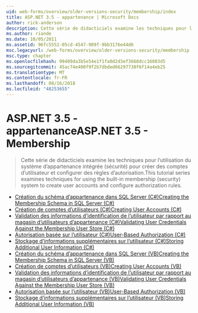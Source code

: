 ```yaml
---
uid: web-forms/overview/older-versions-security/membership/index
title: ASP.NET 3.5 - appartenance | Microsoft Docs
author: rick-anderson
description: Cette série de didacticiels examine les techniques pour l’utilisation du système d’appartenance intégrée (sécurité) pour créer des comptes d’utilisateur et configurer des règles d’autorisation.
ms.author: riande
ms.date: 10/05/2011
ms.assetid: 96fc5552-05cd-4547-909f-9bb3176e44d6
msc.legacyurl: /web-forms/overview/older-versions-security/membership
msc.type: chapter
ms.openlocfilehash: 99409da3b5e54e1f1fa0d2d3ef3668dcc16083d5
ms.sourcegitcommit: 45ac74e400f9f2b7dbded66297730f6f14a4eb25
ms.translationtype: MT
ms.contentlocale: fr-FR
ms.lasthandoff: 08/16/2018
ms.locfileid: "48253655"
---
```

<a name="aspnet-35---membership"></a><span data-ttu-id="25485-103">ASP.NET 3.5 - appartenance</span><span class="sxs-lookup"><span data-stu-id="25485-103">ASP.NET 3.5 - Membership</span></span>
====================
> <span data-ttu-id="25485-104">Cette série de didacticiels examine les techniques pour l’utilisation du système d’appartenance intégrée (sécurité) pour créer des comptes d’utilisateur et configurer des règles d’autorisation.</span><span class="sxs-lookup"><span data-stu-id="25485-104">This tutorial series examines techniques for using the built-in membership (security) system to create user accounts and configure authorization rules.</span></span>


- [<span data-ttu-id="25485-105">Création du schéma d’appartenance dans SQL Server (C#)</span><span class="sxs-lookup"><span data-stu-id="25485-105">Creating the Membership Schema in SQL Server (C#)</span></span>](creating-the-membership-schema-in-sql-server-cs.md)
- [<span data-ttu-id="25485-106">Création de comptes d’utilisateurs (C#)</span><span class="sxs-lookup"><span data-stu-id="25485-106">Creating User Accounts (C#)</span></span>](creating-user-accounts-cs.md)
- [<span data-ttu-id="25485-107">Validation des informations d’identification de l’utilisateur par rapport au magasin d’utilisateurs d’appartenance (C#)</span><span class="sxs-lookup"><span data-stu-id="25485-107">Validating User Credentials Against the Membership User Store (C#)</span></span>](validating-user-credentials-against-the-membership-user-store-cs.md)
- [<span data-ttu-id="25485-108">Autorisation basée sur l’utilisateur (C#)</span><span class="sxs-lookup"><span data-stu-id="25485-108">User-Based Authorization (C#)</span></span>](user-based-authorization-cs.md)
- [<span data-ttu-id="25485-109">Stockage d’informations supplémentaires sur l’utilisateur (C#)</span><span class="sxs-lookup"><span data-stu-id="25485-109">Storing Additional User Information (C#)</span></span>](storing-additional-user-information-cs.md)
- [<span data-ttu-id="25485-110">Création du schéma d’appartenance dans SQL Server (VB)</span><span class="sxs-lookup"><span data-stu-id="25485-110">Creating the Membership Schema in SQL Server (VB)</span></span>](creating-the-membership-schema-in-sql-server-vb.md)
- [<span data-ttu-id="25485-111">Création de comptes d’utilisateurs (VB)</span><span class="sxs-lookup"><span data-stu-id="25485-111">Creating User Accounts (VB)</span></span>](creating-user-accounts-vb.md)
- [<span data-ttu-id="25485-112">Validation des informations d’identification de l’utilisateur par rapport au magasin d’utilisateurs d’appartenance (VB)</span><span class="sxs-lookup"><span data-stu-id="25485-112">Validating User Credentials Against the Membership User Store (VB)</span></span>](validating-user-credentials-against-the-membership-user-store-vb.md)
- [<span data-ttu-id="25485-113">Autorisation basée sur l’utilisateur (VB)</span><span class="sxs-lookup"><span data-stu-id="25485-113">User-Based Authorization (VB)</span></span>](user-based-authorization-vb.md)
- [<span data-ttu-id="25485-114">Stockage d’informations supplémentaires sur l’utilisateur (VB)</span><span class="sxs-lookup"><span data-stu-id="25485-114">Storing Additional User Information (VB)</span></span>](storing-additional-user-information-vb.md)
